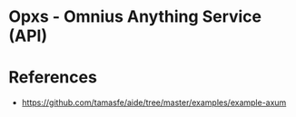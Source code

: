 # Opxs - Omnius Anything Service (API)

# References
- https://github.com/tamasfe/aide/tree/master/examples/example-axum
